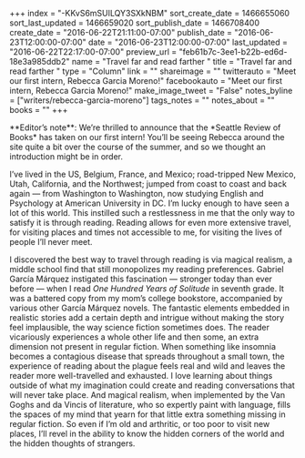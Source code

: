+++
index = "-KKvS6mSUILQY3SXkNBM"
sort_create_date = 1466655060
sort_last_updated = 1466659020
sort_publish_date = 1466708400
create_date = "2016-06-22T21:11:00-07:00"
publish_date = "2016-06-23T12:00:00-07:00"
date = "2016-06-23T12:00:00-07:00"
last_updated = "2016-06-22T22:17:00-07:00"
preview_url = "feb61b7c-3ee1-b22b-ed6d-18e3a985ddb2"
name = "Travel far and read farther "
title = "Travel far and read farther "
type = "Column"
link = ""
shareimage = ""
twitterauto = "Meet our first intern, Rebecca Garcia Moreno!"
facebookauto = "Meet our first intern, Rebecca Garcia Moreno!"
make_image_tweet = "False"
notes_byline = ["writers/rebecca-garcia-moreno"]
tags_notes = ""
notes_about = ""
books = ""
+++
<p class="intro">**Editor’s note**: We’re thrilled to announce that the *Seattle Review of Books* has taken on our first intern! You’ll be seeing Rebecca around the site quite a bit over the course of the summer, and so we thought an introduction might be in order.</p>

I’ve lived in the US, Belgium, France, and Mexico; road-tripped New Mexico, Utah, California, and the Northwest; jumped from coast to coast and back again — from Washington  to Washington, now studying English and Psychology at American University in DC. I’m lucky enough to have seen a lot of this world. This instilled such a restlessness in me that the only way to satisfy it is through reading. Reading allows for even more extensive travel, for visiting places and times not accessible to me, for visiting the lives of people I’ll never meet. 

I discovered the best way to travel through reading is via magical realism, a middle school find that still monopolizes my reading preferences. Gabriel García Márquez instigated this fascination — stronger today than ever before — when I read *One Hundred Years of Solitude* in seventh grade. It was a battered copy from my mom’s college bookstore, accompanied by various other García Márquez novels. The fantastic elements embedded in realistic stories add a certain depth and intrigue without making the story feel implausible, the way science fiction sometimes does. The reader vicariously experiences a whole other life and then some, an extra dimension not present in regular fiction. When something like insomnia becomes a contagious disease that spreads throughout a small town, the experience of reading about the plague feels real and wild and leaves the reader more well-travelled and exhausted. I love learning about things outside of what my imagination could create and reading conversations that will never take place. And magical realism, when implemented by the Van Goghs and da Vincis of literature, who so expertly paint with language, fills the spaces of my mind that yearn for that little extra something missing in regular fiction. So even if I’m old and arthritic, or too poor to visit new places, I’ll revel in the ability to know the hidden corners of the world and the hidden thoughts of strangers.   